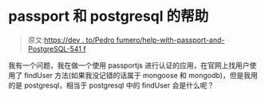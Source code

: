 # passport 和 postgresql 的帮助

> 原文:[https://dev . to/Pedro fumero/help-with-passport-and-PostgreSQL-541 f](https://dev.to/pedrofumero/help-with-passport-and-postgresql-541f)

我有一个问题，我在做一个使用 passportjs 进行认证的应用，在官网上找用户使用了 findUser 方法(如果我没记错的话属于 mongoose 和 mongodb)，但是我用的是 postgresql，相当于 postgresql 中的 findUser 会是什么呢？